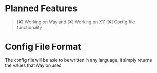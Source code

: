 # Planned Features
> [❌] Working on Wayland
> [❌] Working on X11
> [❌] Config file functionality

# Config File Format
The config file will be able to be written in any language, it simply returns the values that Waylon uses
